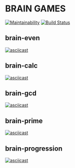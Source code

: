 # BRAIN GAMES

[![Maintainability](https://api.codeclimate.com/v1/badges/43fbbb2f6a4ce58b1140/maintainability)](https://codeclimate.com/github/tkalmykova/frontend-project-lvl1/maintainability)
[![Build Status](https://travis-ci.org/tkalmykova/frontend-project-lvl1.svg?branch=master)](https://travis-ci.org/tkalmykova/frontend-project-lvl1)

## brain-even

[![asciicast](https://asciinema.org/a/PFD7UImoVq9WSZB4pecmCW4Al.svg)](https://asciinema.org/a/PFD7UImoVq9WSZB4pecmCW4Al)

## brain-calc

[![asciicast](https://asciinema.org/a/IOdAUIabGNIhOy1d7ahNIdArs.svg)](https://asciinema.org/a/IOdAUIabGNIhOy1d7ahNIdArs)

## brain-gcd

[![asciicast](https://asciinema.org/a/rFiNfKg3vrfjnEW8p4kddX4Ma.svg)](https://asciinema.org/a/rFiNfKg3vrfjnEW8p4kddX4Ma)

## brain-prime

[![asciicast](https://asciinema.org/a/aFnp4mtDzSUTxeRvg5f2N6yDG.svg)](https://asciinema.org/a/aFnp4mtDzSUTxeRvg5f2N6yDG)

## brain-progression

[![asciicast](https://asciinema.org/a/rZIloyOUcdcVf37CiiIhGaO34.svg)](https://asciinema.org/a/rZIloyOUcdcVf37CiiIhGaO34)
